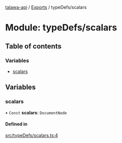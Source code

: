 [talawa-api](../README.md) / [Exports](../modules.md) / typeDefs/scalars

# Module: typeDefs/scalars

## Table of contents

### Variables

- [scalars](typeDefs_scalars.md#scalars)

## Variables

### scalars

• `Const` **scalars**: `DocumentNode`

#### Defined in

[src/typeDefs/scalars.ts:4](https://github.com/PalisadoesFoundation/talawa-api/blob/ae7aa4f/src/typeDefs/scalars.ts#L4)
